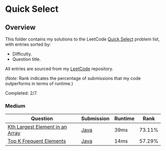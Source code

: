 # Quick Select

## Overview
This folder contains my solutions to the LeetCode [Quick Select](https://leetcode.com/problem-list/quickselect/) problem list,
with entries sorted by:
- Difficulty.
- Question title.

All entries are sourced from my [LeetCode](https://github.com/shumarb/leetcode) repository.

(*Note*: Rank indicates the percentage of submissions that my code outperforms in terms of runtime.)

Completed: 2/7.

### Medium
| Question                                                                                                      | Submission                                                                                             | Runtime | Rank   |
|---------------------------------------------------------------------------------------------------------------|--------------------------------------------------------------------------------------------------------|---------|--------|
| [Kth Largest Element in an Array](https://leetcode.com/problems/kth-largest-element-in-an-array/description/) | [Java](https://github.com/shumarb/leetcode/blob/main/submissions/java/KthLargestElementInAnArray.java) | 39ms    | 73.11% |
| [Top K Frequent Elements](https://leetcode.com/problems/top-k-frequent-elements/description/)                 | [Java](https://github.com/shumarb/leetcode/blob/main/submissions/java/TopKFrequentElements.java)       | 14ms    | 57.29% |
